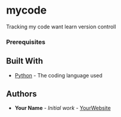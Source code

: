 # mycode
Tracking my code
want learn version controll
### Prerequisites
## Built With

* [Python](https://www.python.org/) - The coding language used

## Authors

* **Your Name** - *Initial work* - [YourWebsite](https://example.com/)
